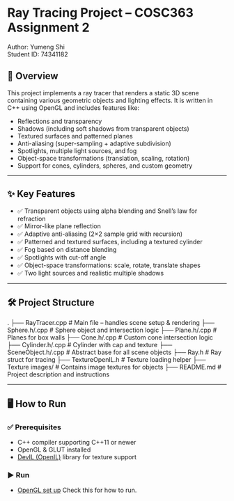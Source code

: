 # Ray Tracing Project – COSC363 Assignment 2

Author: Yumeng Shi  
Student ID: 74341182

## 📌 Overview

This project implements a ray tracer that renders a static 3D scene containing various geometric objects and lighting effects. It is written in C++ using OpenGL and includes features like:

- Reflections and transparency
- Shadows (including soft shadows from transparent objects)
- Textured surfaces and patterned planes
- Anti-aliasing (super-sampling + adaptive subdivision)
- Spotlights, multiple light sources, and fog
- Object-space transformations (translation, scaling, rotation)
- Support for cones, cylinders, spheres, and custom geometry

---

## ✨ Key Features

- ✅ Transparent objects using alpha blending and Snell’s law for refraction
- ✅ Mirror-like plane reflection
- ✅ Adaptive anti-aliasing (2×2 sample grid with recursion)
- ✅ Patterned and textured surfaces, including a textured cylinder
- ✅ Fog based on distance blending
- ✅ Spotlights with cut-off angle
- ✅ Object-space transformations: scale, rotate, translate shapes
- ✅ Two light sources and realistic multiple shadows

---

## 🛠️ Project Structure
.
├── RayTracer.cpp # Main file – handles scene setup & rendering
├── Sphere.h/.cpp # Sphere object and intersection logic
├── Plane.h/.cpp # Planes for box walls
├── Cone.h/.cpp # Custom cone intersection logic
├── Cylinder.h/.cpp # Cylinder with cap and texture
├── SceneObject.h/.cpp # Abstract base for all scene objects
├── Ray.h # Ray struct for tracing
├── TextureOpenIL.h # Texture loading helper
├── Texture images/ # Contains image textures for objects
├── README.md # Project description and instructions


---

## 🖥️ How to Run

### ✅ Prerequisites

- C++ compiler supporting C++11 or newer
- OpenGL & GLUT installed
- [DevIL (OpenIL)](http://openil.sourceforge.net/) library for texture support

### ▶️ Run
- [OpenGL set up](https://github.com/Jadeshi1998/OpenGL_Install/blob/main/OpenGL_VisualStudio.pdf) Check this for how to run.


